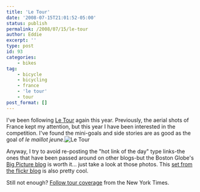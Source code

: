 ```yaml
---
title: 'Le Tour'
date: '2008-07-15T21:01:52-05:00'
status: publish
permalink: /2008/07/15/le-tour
author: Eddie
excerpt: ''
type: post
id: 93
categories:
    - bikes
tag:
    - bicycle
    - bicycling
    - france
    - 'le tour'
    - tour
post_format: []
---
```

I've been following [Le Tour](http://www.letour.fr/) again this year. Previously, the aerial shots of France kept my attention, but this year I have been interested in the competition. I've found the mini-goals and side stories are as good as the goal of *le maillot jeune*.![Le Tour](http://farm4.static.flickr.com/3286/2666603321_2c10b6c79c_m_d.jpg "Le Tour")

Anyway, I try to avoid re-posting the "hot link of the day" type links-the ones that have been passed around on other blogs-but the Boston Globe's [Big Picture blog](http://www.boston.com/bigpicture/2008/07/2008_tour_de_france.html) is worth it... just take a look at those photos. This [set from the flickr blog](http://blog.flickr.net/en/2008/07/16/tour-de-france-2/) is also pretty cool.

Still not enough? [Follow tour coverage](http://topics.nytimes.com/top/reference/timestopics/subjects/t/tour_de_france_bicycle_race/index.html) from the New York Times.